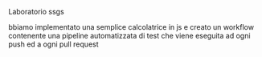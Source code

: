 Laboratorio ssgs

bbiamo implementato una semplice calcolatrice in js e creato un workflow contenente una pipeline automatizzata di test che viene eseguita ad ogni push ed a ogni pull request
